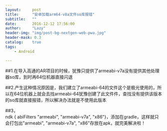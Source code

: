 ```yaml
---
layout:     post
title:      "安卓加载arm64-v8a文件so库报错"
subtitle:   ""
date:       2016-12-12 17:56:00
author:     "Lazy"
header-img: "img/post-bg-nextgen-web-pwa.jpg"
header-mask: 0.3
catalog:    true
tags:
    - Android

---
```






##1.在导入高通的AR项目的时候，犹豫只提供了armeabi-v7a没有提供其他处理器so库，到时再64位机器直接闪退

##2.产生这种情况原因是，我们建立了armeabi-64的文件这个是极光使用的，所以在64位机器上就会去找armeabi-64犹豫创建了此文件件，查找没有提供该版本的so库就直接报错，所以解决办法就是不使用此版本

##3，  
   ndk {    abiFilters "armeabi", "armeabi-v7a", "x86"}，添加在gradle，这样就只会打包出"armeabi", "armeabi-v7a", "x86"存放在apk，就完美解决啦！
